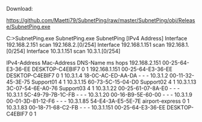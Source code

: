 Download:

https://github.com/Maetti79/SubnetPing/raw/master/SubnetPing/obj/Release/SubnetPing.exe

C:\>SubnetPing.exe
SubnetPing.exe
SubnetPing [IPv4 Address]
Interface       192.168.2.151   scan    192.168.2.[0/254]
Interface       192.168.1.151   scan    192.168.1.[0/254]
Interface       10.3.1.151      scan    10.3.1.[0/254]

IPv4-Address    Mac-Address             DNS-Name                          ms    hops
192.168.2.151   00-25-64-E3-36-EE       DESKTOP-C4EBIF7                    0       1
192.168.1.151   00-25-64-E3-36-EE       DESKTOP-C4EBIF7                    0       1
10.3.1.4        18-0C-AC-ED-AA-DA       -                                  -       -
10.3.1.2        00-11-32-45-3E-75       Support01                          4       1
10.3.1.15       60-73-5C-15-04-D0       Support02                          4       1
10.3.1.13       3C-07-54-6E-A0-76       Support03                          4       1
10.3.1.22       00-25-61-07-8A-E0       -                                  -       -
10.3.1.1        5C-49-79-7B-1C-FB       -                                  -       -
10.3.1.20       00-16-B9-5E-60-00       -                                  -       -
10.3.1.9        00-01-3D-81-12-F6       -                                  -       -
10.3.1.85       54-E4-3A-E5-5E-7E       airport-express                    0       1
10.3.1.83       00-18-71-68-C2-FB       -                                  -       -
10.3.1.151      00-25-64-E3-36-EE       DESKTOP-C4EBIF7                    0       1
